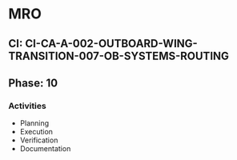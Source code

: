 # MRO

## CI: CI-CA-A-002-OUTBOARD-WING-TRANSITION-007-OB-SYSTEMS-ROUTING
## Phase: 10

### Activities
- Planning
- Execution
- Verification
- Documentation
